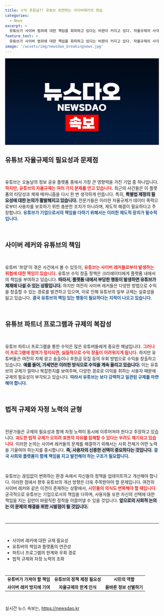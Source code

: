 ```yaml
---
title: 수익 후원금?! 유튜브 외면하는 사이버레커의 현실
categories:
  - News
excerpt: >
  유튜브가 사이버 범죄에 대한 책임을 회피하고 있다는 비판이 커지고 있다. 자율규제의 사각지대에서, 전문가들은 특별법 제정과 산업 자정 노력이 시급하다고 강조한다. 클릭해 더 알아보세요!
feature_text: >
  유튜브가 사이버 범죄에 대한 책임을 회피하고 있다는 비판이 커지고 있다. 자율규제의 사각지대에서, 전문가들은 특별법 제정과 산업 자정 노력이 시급하다고 강조한다. 클릭해 더 알아보세요!
image: '/assets/img/newsdao_breakingnews.jpg'
---
```


<p><img src="/assets/img/newsdao_breakingnews.jpg" alt="pcversion 속보" /></p>

<h2 data-ke-size="size26">유튜브 자율규제의 필요성과 문제점</h2> 

<p data-ke-size="size16">&nbsp;</p>

<p>유튜브는 오늘날의 정보 공유 플랫폼 중에서 가장 큰 영향력을 가진 기업 중 하나입니다. <b><span style="color: #ee2323;">하지만, 유튜브의 자율규제는 여러 가지 문제를 안고 있습니다.</span></b> 최근의 사건들은 이 플랫폼의 타당성과 제재 메커니즘을 다시 한 번 생각하게 만듭니다. 특히, <b><span style="background-color: #21538527;">특별법 제정의 필요성에 대한 논의가 활발해지고 있습니다.</span></b> 전문가들은 이러한 자율규제가 데이터 폭력으로부터 사용자를 보호하기 위한 충분한 조치가 아니라며, 제도적 해결이 필요하다고 주장합니다. <b><span style="color: #1a5490;">유튜브가 기업으로서의 책임을 다하기 위해서는 이러한 제도적 장치가 필수적입니다.</span></b></p>

<p data-ke-size="size16">&nbsp;</p>

<h2 data-ke-size="size26">사이버 레커와 유튜브의 책임</h2>

<p data-ke-size="size16">&nbsp;</p>

<p>유튜버 '쯔양'이 겪은 사건에서 볼 수 있듯이, <b><span style="color: #ee2323;">유튜브는 사이버 레커들로부터 발생하는 위협에 대한 책임이 있습니다.</span></b> 유튜브 수익 창출 정책은 크리에이터에게 플랫폼 내에서의 책임을 부여하고 있습니다. <b><span style="background-color: #21538527;">따라서, 플랫폼 내에서 부당한 행동이 발생하면 유튜브가 제재에 나설 수 있는 상황입니다.</span></b> 하지만 여전히 사이버 레커들은 다양한 방법으로 수익을 창출할 수 있는 경로를 발견하고 있으며, 이로 인해 유튜브의 일부 규제는 실효성을 잃고 있습니다. <b><span style="color: #1a5490;">결국 유튜브의 책임 있는 행동이 필요하다는 지적이 나오고 있습니다.</span></b></p>

<p data-ke-size="size16">&nbsp;</p>

<h2 data-ke-size="size26">유튜브 파트너 프로그램과 규제의 복잡성</h2>

<p data-ke-size="size16">&nbsp;</p>

<p>유튜브 파트너 프로그램을 통한 수익은 많은 유튜버들에게 중요한 채널입니다. <b><span style="color: #ee2323;">그러나 이 프로그램에 참여가 정지되면, 실질적으로 수익 창출이 어려워지게 됩니다.</span></b> 하지만 유튜버들은 여전히 자체 광고 송출이나 후원금 모집 등의 우회 방법으로 수익을 창출하고 있습니다. <b><span style="background-color: #21538527;">예를 들어, 가세연은 이러한 방식으로 수익을 계속 올리고 있습니다.</span></b> 이는 유튜브의 규제가 얼마나 복잡한지를 보여주며, 다양한 경로로 이익을 취하는 사용자 때문에 규제의 필요성이 부각되고 있습니다. <b><span style="color: #1a5490;">따라서 유튜브는 보다 강력하고 일관된 규제를 마련해야 합니다.</span></b></p>

<p data-ke-size="size16">&nbsp;</p>

<h2 data-ke-size="size26">법적 규제와 자정 노력의 균형</h2>

<p data-ke-size="size16">&nbsp;</p>

<p>전문가들은 규제의 필요성과 함께 자정 노력이 동시에 이루어져야 한다고 주장하고 있습니다. <b><span style="color: #ee2323;">과도한 법적 규제가 오히려 표현의 자유를 침해할 수 있다는 우려도 제기되고 있습니다.</span></b> 이러한 논의는 사이버 레커들의 문제를 해결하기 위해서는 사회 전체가 어떤 노력을 기울여야 하는지를 중시합니다. <b><span style="background-color: #21538527;">즉, 사용자의 신중한 선택이 중요하다는 것입니다.</span></b> <b><span style="color: #1a5490;">결국 사회와 플랫폼이 함께 책임을 지고 발전해야 하는 구조가 필요합니다.</span></b></p>

<p data-ke-size="size16">&nbsp;</p>

<p>유튜브는 끊임없이 변화하는 환경 속에서 자신들의 정책을 업데이트하고 개선해야 합니다. 이러한 점에서 향후 유튜브의 개선 방향은 더욱 주목받아야 할 문제입니다. 여전히 사이버 레커와 같은 이견이 존재하는 상황에서, <b><span style="color: #ee2323;">시민들의 의식도 변화해야 할 때입니다.</span></b> 궁극적으로 유튜브는 기업으로서의 책임을 다하며, 사용자들 또한 자신의 선택에 대한 책임을 지는 길만이 바람직한 정착을 이끌어낼 수 있을 것입니다. <b><span style="background-color: #21538527;">앞으로의 사회적 논의는 이 문제의 해결을 위한 시발점이 될 것입니다.</span></b></p>

<p data-ke-size="size16">&nbsp;</p> 

<hr>

<p data-ke-size="size16">&nbsp;</p> 

<ul>
<li>사이버 레커에 대한 규제 필요성</li>
<li>유튜버의 책임과 플랫폼의 연관성</li>
<li>파트너 프로그램의 한계와 우회 경로</li>
<li>법적 규제와 자정 노력의 조화</li>
</ul>

<p data-ke-size="size16">&nbsp;</p> 

<table style="width: 100%;">
<tr>
<td style="text-align: center; height: 17px;"><b>유튜버가 가져야 할 책임</b></td>
<td style="text-align: center; height: 17px;"><b>유튜브의 정책 제정 필요성</b></td>
<td style="text-align: center; height: 17px;"><b>시민의 역할</b></td>
</tr>
<tr>
<td style="text-align: center; height: 17px;"><b>사이버 레커 방지에 기여</b></td>
<td style="text-align: center; height: 17px;"><b>자율규제의 한계 인식</b></td>
<td style="text-align: center; height: 17px;"><b>올바른 정보 선별하기</b></td>
</tr>
</table>

<p data-ke-size="size16">&nbsp;</p>
실시간 뉴스 속보는, <a href="https://newsdao.kr" rel="dofollow">https://newsdao.kr</a>


